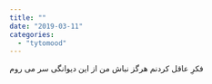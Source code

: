 ```yaml
---
title: ""
date: "2019-03-11"
categories: 
  - "tytomood"
---
```


فکرِ عاقل کردنم هرگز نباش من از این دیوانگی سر می روم
